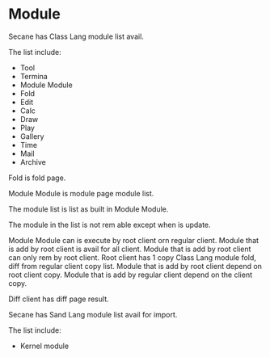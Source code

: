# Module

Secane has Class Lang module list avail.

The list include:

- Tool
- Termina
- Module Module
- Fold
- Edit
- Calc
- Draw
- Play
- Gallery
- Time
- Mail
- Archive

Fold is fold page.

Module Module is module page module list.

The module list is list as built in Module Module.

The module in the list is not rem able except when is update.

Module Module can is execute by root client orn regular client.
Module that is add by root client is avail for all client.
Module that is add by root client can only rem by root client.
Root client has 1 copy Class Lang module fold, diff from regular client
copy list.
Module that is add by root client depend on root client copy.
Module that is add by regular client depend on the client copy.

Diff client has diff page result.

Secane has Sand Lang module list avail for import.

The list include:

- Kernel module